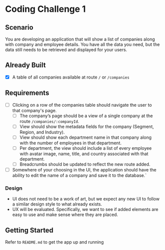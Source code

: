# Coding Challenge 1
## Scenario
You are developing an application that will show a list of companies along with company and employee details. You have all the data you need, but the data still needs to be retrieved and displayed for your users.

## Already Built
- [x] A table of all companies available at route `/` or `/companies`

## Requirements
- [ ] Clicking on a row of the companies table should navigate the user to that company's page.
  - [ ] The company’s page should be a view of a single company at the route `/companies/:companyId`.
  - [ ] View should show the metadata fields for the company (Segment, Region, and Industry).
  - [ ] View should show each department name in that company along with the number of employees in that department.
  - [ ] Per department, the view should include a list of every employee with avatar image, name, title, and country associated with that department.
  - [ ] Breadcrumbs should be updated to reflect the new route added.
- [ ] Somewhere of your choosing in the UI, the application should have the ability to edit the name of a company and save it to the database.`

### Design
- UI does not need to be a work of art, but we expect any new UI to follow a similar design style to what already exists.
- UX will be evaluated. Specifically, we want to see if added elements are easy to use and make sense where they are placed.

## Getting Started
Refer to `README.md` to get the app up and running